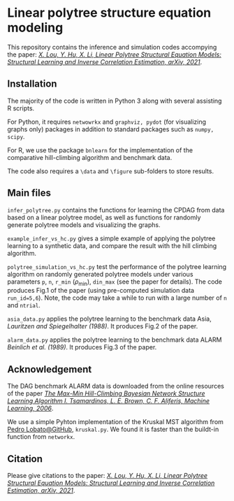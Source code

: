 
# Linear polytree structure equation modeling


This repository contains the inference and simulation codes accompying the paper: [*X. Lou, Y. Hu, X. Li, Linear Polytree Structural Equation Models: Structural Learning and Inverse Correlation Estimation, arXiv, 2021*](https://arxiv.org/abs/2107.10955).


## Installation
The majority of the code is written in Python 3 along with several assisting R scripts. 

For Python, it requires `netwowrkx` and `graphviz, pydot` (for visualizing graphs only) packages in addition to standard packages such as `numpy, scipy`.

For R, we use the package `bnlearn` for the implementation of the comparative hill-climbing algorithm and benchmark data.

The code also requires a `\data` and `\figure` sub-folders to store results.


## Main files        
`infer_polytree.py` contains the functions for learning the CPDAG from data based on a linear polytree model, as well as functions for randomly generate polytree models and visualizing the graphs.

`example_infer_vs_hc.py` gives a simple example of applying the polytree learning to a synthetic data, and compare the result with the hill climbing algorithm.

`polytree_simulation_vs_hc.py` test the performance of the polytree learning algorithm on randomly generated polytree models under various parameters `p`, `n`, `r_min` ($\rho_\min$), `din_max` (see the paper for details). The code produces Fig.1 of the paper (using pre-computed simulation data `run_id=5,6`). Note, the code may take a while to run with a large number of `n` and `ntrial`. 

`asia_data.py` applies the polytree learning to the benchmark data Asia, *Lauritzen and Spiegelhalter (1988)*. It produces Fig.2 of the paper.

`alarm_data.py` applies the polytree learning to the benchmark data ALARM *Beinlich et al. (1989)*. It produces Fig.3 of the paper.





## Acknowledgement

The DAG benchmark ALARM data is downloaded from the online resources of the paper [*The Max-Min Hill-Climbing Bayesian Network Structure Learning Algorithm 
I. Tsamardinos, L. E. Brown, C. F. Aliferis, Machine Learning, 2006*](https://pages.mtu.edu/~lebrown/supplements/mmhc_paper/mmhc_index.html).

We use a simple Pyhton implementation of the Kruskal MST algorithm from [Pedro Lobato@GitHub](https://gist.github.com/pedrolobato/e9ef04ac0525ed96a0a78956a1e9cd36), `kruskal.py`. We found it is faster than the buildt-in function from `networkx`.




## Citation
Please give citations to the paper: [*X. Lou, Y. Hu, X. Li, Linear Polytree Structural Equation Models: Structural Learning and Inverse Correlation Estimation, arXiv, 2021*](https://arxiv.org/abs/2107.10955).


 






